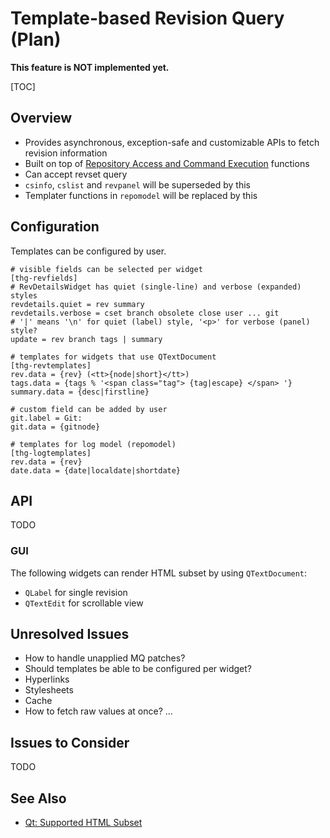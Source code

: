 # Template-based Revision Query (Plan)

**This feature is NOT implemented yet.**

[TOC]

## Overview

* Provides asynchronous, exception-safe and customizable APIs to fetch
  revision information
* Built on top of [Repository Access and Command Execution](RepositoryAccess)
  functions
* Can accept revset query
* `csinfo`, `cslist` and `revpanel` will be superseded by this
* Templater functions in `repomodel` will be replaced by this

## Configuration

Templates can be configured by user.

~~~~
# visible fields can be selected per widget
[thg-revfields]
# RevDetailsWidget has quiet (single-line) and verbose (expanded) styles
revdetails.quiet = rev summary
revdetails.verbose = cset branch obsolete close user ... git
# '|' means '\n' for quiet (label) style, '<p>' for verbose (panel) style?
update = rev branch tags | summary

# templates for widgets that use QTextDocument
[thg-revtemplates]
rev.data = {rev} (<tt>{node|short}</tt>)
tags.data = {tags % '<span class="tag"> {tag|escape} </span> '}
summary.data = {desc|firstline}

# custom field can be added by user
git.label = Git:
git.data = {gitnode}

# templates for log model (repomodel)
[thg-logtemplates]
rev.data = {rev}
date.data = {date|localdate|shortdate}
~~~~

## API

TODO

### GUI

The following widgets can render HTML subset by using `QTextDocument`:

* `QLabel` for single revision
* `QTextEdit` for scrollable view

## Unresolved Issues

* How to handle unapplied MQ patches?
* Should templates be able to be configured per widget?
* Hyperlinks
* Stylesheets
* Cache
* How to fetch raw values at once?
...

## Issues to Consider

TODO

## See Also

* [Qt: Supported HTML Subset](http://qt-project.org/doc/qt-4.8/richtext-html-subset.html)
